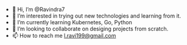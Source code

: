 - 👋 Hi, I’m @Ravindra7
- 👀 I’m interested in trying out new technologies and learning from it.
- 🌱 I’m currently learning Kubernetes, Go, Python
- 💞️ I’m looking to collaborate on desiging projects from scratch.
- 📫 How to reach me l.ravi199@gmail.com

<!---
Ravindra7/Ravindra7 is a ✨ special ✨ repository because its `README.md` (this file) appears on your GitHub profile.
You can click the Preview link to take a look at your changes.
--->
